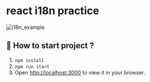 # react i18n practice

![i18n_example](https://user-images.githubusercontent.com/30452963/193190699-44daaaec-f0e5-4f7b-bb23-0fda63978177.gif)

## 🚀 How to start project ?

1. `npm install`
2. `npm run start`
3. Open [http://localhost:3000](http://localhost:3000) to view it in your browser.


